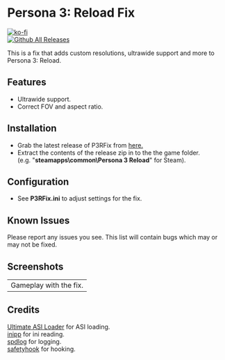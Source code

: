 # Persona 3: Reload Fix
[![ko-fi](https://ko-fi.com/img/githubbutton_sm.svg)](https://ko-fi.com/W7W01UAI9)</br>
[![Github All Releases](https://img.shields.io/github/downloads/Lyall/P3RFix/total.svg)](https://github.com/Lyall/P3RFix/releases)

This is a fix that adds custom resolutions, ultrawide support and more to Persona 3: Reload.<br />

## Features
- Ultrawide support.
- Correct FOV and aspect ratio.

## Installation
- Grab the latest release of P3RFix from [here.](https://github.com/Lyall/P3RFix/releases)
- Extract the contents of the release zip in to the the game folder.<br />(e.g. "**steamapps\common\Persona 3 Reload**" for Steam).

## Configuration
- See **P3RFix.ini** to adjust settings for the fix.

## Known Issues
Please report any issues you see.
This list will contain bugs which may or may not be fixed.
  
## Screenshots

| |
|:--:|
| Gameplay with the fix. |

## Credits
[Ultimate ASI Loader](https://github.com/ThirteenAG/Ultimate-ASI-Loader) for ASI loading. <br />
[inipp](https://github.com/mcmtroffaes/inipp) for ini reading. <br />
[spdlog](https://github.com/gabime/spdlog) for logging. <br />
[safetyhook](https://github.com/cursey/safetyhook) for hooking.
